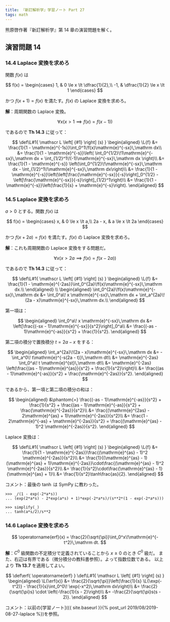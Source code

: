 ```yaml
---
title: 『新訂解析学』学習ノート Part 27
tags: math
---
```


熊原啓作著『新訂解析学』第 14 章の演習問題を解く。

## 演習問題 14

### 14.4 Laplace 変換を求めろ

関数 $f(x)$ は

$$
f(x) = \begin{cases}
    1, & 0 \le x \lt \dfrac{1}{2},\\
    -1, & \dfrac{1}{2} \le x \lt 1
\end{cases}
$$

かつ $f(x + 1) = f(x)$ を満たす。$f(x)$ の Laplace 変換を求めろ。

**解**：周期関数の Laplace 変換。

$$\forall x(x \gt 1 \implies f(x) = f(x - 1))$$

であるので **Th 14.3** に従って：

$$
\def\L#1{ \mathscr L \left[ {#1} \right] (s) }
\begin{aligned}
\L{f} &= \frac{1}{1 - \mathrm{e}^{-1s}}\int_0^1\!f(x)\mathrm{e}^{-sx}\,\mathrm dx\\
&= \frac{1}{1 - \mathrm{e}^{-s}}\left(
    \int_0^{1/2}\!1\mathrm{e}^{-sx}\,\mathrm dx + \int_{1/2}^1\!(-1)\mathrm{e}^{-sx}\,\mathrm dx
    \right)\\
&= \frac{1}{1 - \mathrm{e}^{-s}}
    \left(\int_0^{1/2}\!\mathrm{e}^{-sx}\,\mathrm dx - \int_{1/2}^1\!\mathrm{e}^{-sx}\,\mathrm dx\right)\\
&= \frac{1}{1 - \mathrm{e}^{-s}}\left(\left[\frac{\mathrm{e}^{-sx}}{-s}\right]_0^{1/2}
    - \left[\frac{\mathrm{e}^{-sx}}{-s}\right]_{1/2}^1\right)\\
&= \frac{1}{1 - \mathrm{e}^{-s}}\left(\frac{1}{s} + \mathrm{e}^{-s}\right).
\end{aligned}
$$

### 14.5 Laplace 変換を求めろ

$a > 0$ とする。関数 $f(x)$ は

$$
f(x) = \begin{cases}
    x, & 0 \le x \lt a,\\
    2a - x, & a \le x \lt 2a
\end{cases}
$$

かつ $f(x + 2a) = f(x)$ を満たす。$f(x)$ の Laplace 変換を求めろ。

**解**：これも周期関数の Laplace 変換をする問題だ。

$$\forall x(x \gt 2a \implies f(x) = f(x - 2a))$$

であるので **Th 14.3** に従って：

$$
\def\L#1{ \mathscr L \left[ {#1} \right] (s) }
\begin{aligned}
\L{f} &= \frac{1}{1 - \mathrm{e}^{-2as}}\int_0^{2a}\!f(x)\mathrm{e}^{-sx}\,\mathrm dx.\\
\end{aligned}
\\
\begin{aligned}
\int_0^{2a}\!f(x)\mathrm{e}^{-sx}\,\mathrm dx
&= \int_0^a\! x \mathrm{e}^{-sx}\,\mathrm dx + \int_a^{2a}\!(2a - x)\mathrm{e}^{-sx}\,\mathrm dx.\\
\end{aligned}
$$

第一項は：

$$
\begin{aligned}
\int_0^a\! x \mathrm{e}^{-sx}\,\mathrm dx
&= \left[\frac{(-sx - 1)\mathrm{e}^{-sx}}{s^2}\right]_0^a\\
&= \frac{(-as - 1)\mathrm{e}^{-as}}{s^2} + \frac{1}{s^2}.
\end{aligned}
$$

第二項の積分で置換積分 $t = 2a - x$ をする：

$$
\begin{aligned}
\int_a^{2a}\!(2a - x)\mathrm{e}^{-sx}\,\mathrm dx
&= -\int_a^0\! t\mathrm{e}^{-s(2a - t)}\,\mathrm dt\\
&= \mathrm{e}^{-2as} \int_0^a\! t \mathrm{e}^{st}\,\mathrm dt\\
&= \mathrm{e}^{-2as} \left(\frac{(as - 1)\mathrm{e}^{as}}{s^2} + \frac{1}{s^2}\right)\\
&= \frac{(as - 1)\mathrm{e}^{-as}}{s^2} + \frac{\mathrm{e}^{-2as}}{s^2}.
\end{aligned}
$$

であるから、第一項と第二項の積分の和は：

$$
\begin{aligned}
&\phantom{=} \frac{(-as - 1)\mathrm{e}^{-as}}{s^2} + \frac{1}{s^2}
    + \frac{(as - 1)\mathrm{e}^{-as}}{s^2} + \frac{\mathrm{e}^{-2as}}{s^2}\\
&= \frac{(\mathrm{e}^{2as} - 2\mathrm{e}^{as} + 1)\mathrm{e}^{-2as}}{s^2}\\
&= \frac{1 - 2\mathrm{e}^{-as} + \mathrm{e}^{-2as}}{s^2}
= \frac{(\mathrm{e}^{as} - 1)^2 \mathrm{e}^{-2as}}{s^2}.
\end{aligned}
$$

Laplace 変換は：

$$
\def\L#1{ \mathscr L \left[ {#1} \right] (s) }
\begin{aligned}
\L{f} &= \frac{1}{1 - \mathrm{e}^{-2as}}\frac{(\mathrm{e}^{as} - 1)^2 \mathrm{e}^{-2as}}{s^2}\\
&= \frac{1}{(\mathrm{e}^{as} - 1)(\mathrm{e}^{as} + 1)\mathrm{e}^{-2as}}\cdot\frac{(\mathrm{e}^{as} - 1)^2 \mathrm{e}^{-2as}}{s^2}\\
&= \frac{1}{s^2}\cdot\frac{\mathrm{e}^{as} - 1}{\mathrm{e}^{as} + 1}\\
&= \frac{1}{s^2}\tanh\frac{as}{2}.
\end{aligned}
$$

コメント：最後の $\tanh$ は SymPy に教わった。

```
>>> _/(1 - exp(-2*a*s))
... (exp(2*a*s) - 2*exp(a*s) + 1)*exp(-2*a*s)/(s**2*(1 - exp(-2*a*s)))

>>> simplify(_)
... tanh(a*s/2)/s**2
```

### 14.6 Laplace 変換を求めろ

$$
\operatorname{erf}(x) = \frac{2}{\sqrt{\pi}}\int_0^x\!\mathrm{e}^{-t^2}\,\mathrm dt.
$$

**解**：$C^0$ 級関数の不定積分で定義されていることから $x \ge 0$ のとき $C^0$ 級だ。
また、右辺は有界である（微分積分の教科書参照）。よって指数位数である。
以上より **Th 13.7** を適用してよい。

$$
\def\erf{ \operatorname{erf} }
\def\L#1{ \mathscr L \left[ {#1} \right] (s) }
\begin{aligned}
    \L{\erf(x)}
    &= \frac{2}{\sqrt{\pi}}\left(\frac{1}{s} \L{\exp(-t^2)} - \frac{1}{s}\int_0^0\! \exp(-x^2)\,\mathrm dx\right)\\
    &= \frac{2}{\sqrt{\pi}s} \cdot \left(-\frac{1}{s - 2}\right)\\
    &= -\frac{2}{\sqrt{\pi}s(s - 2)}.
\end{aligned}
$$

コメント：以前の[学習ノート]({{ site.baseurl }}{% post_url 2019/08/2019-08-27-laplace %})を参照。
